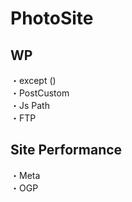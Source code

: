 # PhotoSite  

## WP  
・except ()   
・PostCustom  
・Js Path  
・FTP

## Site Performance
・Meta  
・OGP
